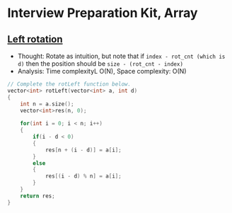 # Interview Preparation Kit, Array

## [Left rotation](https://www.hackerrank.com/challenges/ctci-array-left-rotation/problem?h_l=interview&playlist_slugs%5B%5D=interview-preparation-kit&playlist_slugs%5B%5D=arrays)

* Thought: Rotate as intuition, but note that if `index - rot_cnt (which is d)` then the position should be `size - (rot_cnt - index)`
* Analysis: Time complexityL O(N), Space complexity: O(N)
```cpp
// Complete the rotLeft function below.
vector<int> rotLeft(vector<int> a, int d) 
{
    int n = a.size();
    vector<int>res(n, 0);
    
    for(int i = 0; i < n; i++)
    {
        if(i - d < 0)
        {
            res[n + (i - d)] = a[i];
        }
        else
        {
            res[(i - d) % n] = a[i];
        }
    }
    return res;
}
```